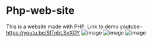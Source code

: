 # Php-web-site
This is a website made with PHP.
Link to demo youtube- https://youtu.be/SITnbLSvXOY
![image](https://github.com/user-attachments/assets/a87ac77b-b25d-4a9f-9dca-15a9046b13f0)
![image](https://github.com/user-attachments/assets/72e9aa93-c96e-4ca1-abed-d5618da9af98)
![image](https://github.com/user-attachments/assets/65849c1d-573c-459a-b251-4923fed42e25)
